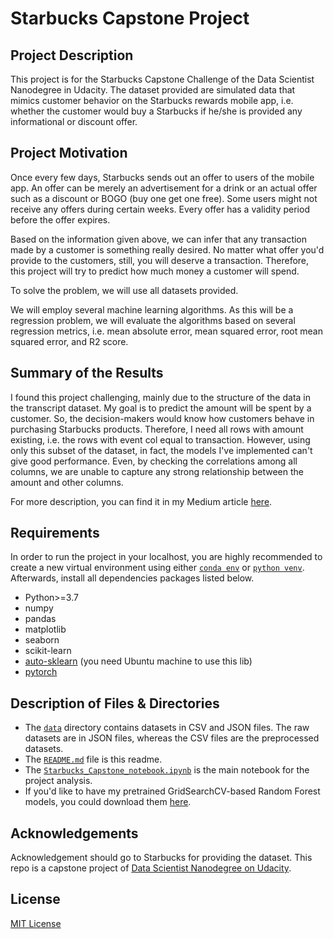 # Starbucks Capstone Project

## Project Description
This project is for the Starbucks Capstone Challenge of the Data Scientist Nanodegree in Udacity. The dataset provided are simulated data that mimics customer behavior on the Starbucks rewards mobile app, i.e. whether the customer would buy a Starbucks if he/she is provided any informational or discount offer.

## Project Motivation

Once every few days, Starbucks sends out an offer to users of the mobile app. An offer can be merely an advertisement for a drink or an actual offer such as a discount or BOGO (buy one get one free). Some users might not receive any offers during certain weeks. Every offer has a validity period before the offer expires.

Based on the information given above, we can infer that any transaction made by a customer is something really desired. No matter what offer you'd provide to the customers, still, you will deserve a transaction. Therefore, this project will try to predict how much money a customer will spend.

To solve the problem, we will use all datasets provided.

We will employ several machine learning algorithms. As this will be a regression problem, we will evaluate the algorithms based on several regression metrics, i.e. mean absolute error, mean squared error, root mean squared error, and R2 score.

## Summary of the Results

I found this project challenging, mainly due to the structure of the data in the transcript dataset. My goal is to predict the amount will be spent by a customer. So, the decision-makers would know how customers behave in purchasing Starbucks products. Therefore, I need all rows with amount existing, i.e. the rows with event col equal to transaction. However, using only this subset of the dataset, in fact, the models I've implemented can't give good performance. Even, by checking the correlations among all columns, we are unable to capture any strong relationship between the amount and other columns.

For more description, you can find it in my Medium article [here](https://utomorezadwi.medium.com/how-much-will-you-spend-on-starbucks-products-242dc22c335c).

## Requirements

In order to run the project in your localhost, you are highly recommended to create a new virtual environment using either [`conda env`](https://conda.io/docs/user-guide/tasks/manage-environments.html) or [`python venv`](https://docs.python.org/3/tutorial/venv.html). Afterwards, install all dependencies packages listed below.

- Python>=3.7
- numpy
- pandas
- matplotlib
- seaborn
- scikit-learn
- [auto-sklearn](https://automl.github.io/auto-sklearn/master/installation.html) (you need Ubuntu machine to use this lib)
- [pytorch](https://pytorch.org/)

## Description of Files & Directories

- The [`data`](./data) directory contains datasets in CSV and JSON files. The raw datasets are in JSON files, whereas the CSV files are the preprocessed datasets.
- The [`README.md`](./README.md) file is this readme.
- The [`Starbucks_Capstone_notebook.ipynb`](./Starbucks_Capstone_notebook.ipynb) is the main notebook for the project analysis.
- If you'd like to have my pretrained GridSearchCV-based Random Forest models, you could download them [here](https://odsafdsd-my.sharepoint.com/:f:/g/personal/k58_proindo_net/ErfIXIbOWu1AnFfTYM35HPIBgh9oi1Z9XjdLHKCpRn-8Gw?e=u9lVYh).

## Acknowledgements
Acknowledgement should go to Starbucks for providing the dataset. This repo is a capstone project of [Data Scientist Nanodegree on Udacity](https://www.udacity.com/course/data-scientist-nanodegree--nd025).

## License
[MIT License](../LICENSE)